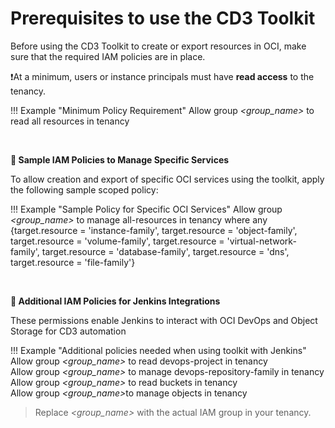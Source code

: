 # **Prerequisites to use the CD3 Toolkit**

Before using the CD3 Toolkit to create or export resources in OCI, make sure that the required IAM policies are in place.

❗At a minimum, users or instance principals must have <b>read access</b> to the tenancy.


!!! Example "Minimum Policy Requirement"
    Allow group <i><group_name\></i>  to read all resources in tenancy

<br>

<b>🔐 Sample IAM Policies to Manage Specific Services</b>

To allow creation and export of specific OCI services using the toolkit, apply the following sample scoped policy:

!!! Example "Sample Policy for Specific OCI Services"
    Allow group <i><group_name\></i> to manage all-resources in tenancy where any {target.resource = 'instance-family', target.resource = 'object-family', target.resource = 'volume-family', target.resource = 'virtual-network-family', target.resource = 'database-family', target.resource = 'dns', target.resource = 'file-family'}

<br> 

<b>🔐 Additional IAM Policies for Jenkins Integrations </b>

These permissions enable Jenkins to interact with OCI DevOps and Object Storage for CD3 automation

!!! Example "Additional policies needed when using toolkit with Jenkins"
    Allow group <i><group_name\></i> to read devops-project in tenancy <br>
    Allow group <i><group_name\></i> to manage devops-repository-family in tenancy <br>
    Allow group <i><group_name\></i> to read buckets in tenancy <br>
    Allow group <i><group_name\></i>to manage objects in tenancy <br>


> Replace <i><group_name\></i> with the actual IAM group in your tenancy.